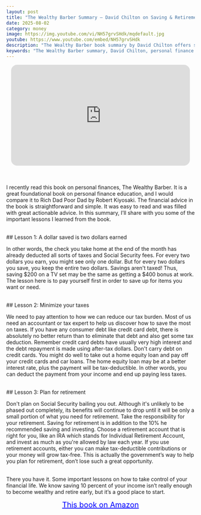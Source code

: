 ```yaml
---
layout: post
title: "The Wealthy Barber Summary – David Chilton on Saving & Retirement"
date: 2025-08-02
category: money
image: https://img.youtube.com/vi/NH57grvSHdk/mqdefault.jpg
youtube: https://www.youtube.com/embed/NH57grvSHdk
description: "The Wealthy Barber book summary by David Chilton offers simple, practical financial advice on saving, minimizing taxes, and planning for retirement. A must-read guide for building long-term wealth and financial security."
keywords: "The Wealthy Barber summary, David Chilton, personal finance book summary, financial planning, save money, retirement planning, tax savings, money management, budgeting tips"
---
```


<div style="display: flex; justify-content: center; margin-bottom: 20px;">
  <div style="aspect-ratio: 16 / 9; width: 95%; max-width: 700px; position: relative;">
    <iframe 
      src="https://www.youtube.com/embed/NH57grvSHdk"
      title="The Wealthy Barber Summary"
      allowfullscreen
      frameborder="0"
      style="position: absolute; inset: 0; width: 100%; height: 100%; border-radius: 16px;">
    </iframe>
  </div>
</div>

<div style="height: 15px;"></div>
<!-- ..................................................................... -->

I recently read this book on personal finances, The Wealthy Barber. It is a great foundational book on personal finance education, and I would compare it to Rich Dad Poor Dad by Robert Kiyosaki. The financial advice in the book is straightforward and simple. It was easy to read and was filled with great actionable advice. In this summary, I’ll share with you some of the important lessons I learned from the book.


<br>
## Lesson 1: A dollar saved is two dollars earned


In other words, the check you take home at the end of the month has already deducted all sorts of taxes and Social Security fees. For every two dollars you earn, you might see only one dollar. But for every two dollars you save, you keep the entire two dollars. Savings aren't taxed! Thus, saving $200 on a TV set may be the same as getting a $400 bonus at work. The lesson here is to pay yourself first in order to save up for items you want or need.



<br>
## Lesson 2: Minimize your taxes


We need to pay attention to how we can reduce our tax burden. Most of us need an accountant or tax expert to help us discover how to save the most on taxes. If you have any consumer debt like credit card debt, there is absolutely no better return than to eliminate that debt and also get some tax deduction. Remember credit card debts have usually very high interest and the debt repayment is made using after-tax dollars. Don't carry debt on credit cards. You might do well to take out a home equity loan and pay off your credit cards and car loans. The home equity loan may be at a better interest rate, plus the payment will be tax-deductible. In other words, you can deduct the payment from your income and end up paying less taxes.



<br>
## Lesson 3: Plan for retirement


Don't plan on Social Security bailing you out. Although it's unlikely to be phased out completely, its benefits will continue to drop until it will be only a small portion of what you need for retirement. Take the responsibility for your retirement. Saving for retirement is in addition to the 10% he recommended saving and investing. Choose a retirement account that is right for you, like an IRA which stands for Individual Retirement Account, and invest as much as you're allowed by law each year. If you use retirement accounts, either you can make tax-deductible contributions or your money will grow tax-free. This is actually the government’s way to help you plan for retirement, don’t lose such a great opportunity.


<br> 
There you have it. Some important lessons on how to take control of your financial life. We know saving 10 percent of your income isn’t really enough to become wealthy and retire early, but it’s a good place to start. 

<br>
<p style="text-align: center;">
  <a href="https://amzn.to/3FC26hG" target="_blank" style="color: blue; text-decoration: underline; font-size: 20px;">
    This book on Amazon
  </a>
</p>
